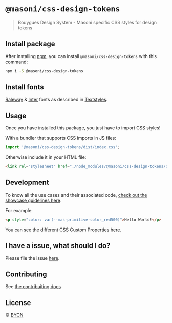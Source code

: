 # `@masoni/css-design-tokens`

> Bouygues Design System - Masoni specific CSS styles for design tokens

## Install package

After installing [npm](https://docs.npmjs.com/downloading-and-installing-node-js-and-npm), you can install `@masoni/css-design-tokens` with this command:

```sh
npm i -S @masoni/css-design-tokens
```

## Install fonts

[Raleway](https://fonts.google.com/specimen/Raleway) &
[Inter](https://fonts.google.com/specimen/Inter) fonts as described in [Textstyles](https://zeroheight.com/9b39bb2a0/p/32c8aa-textstyles/b/1922ad).

## Usage

Once you have installed this package, you just have to import CSS styles!

With a bundler that supports CSS imports in JS files:

```javascript
import '@masoni/css-design-tokens/dist/index.css';
```

Otherwise include it in your HTML file:

```html
<link rel="stylesheet" href="./node_modules/@masoni/css-design-tokens/dist/index.css" />
```

## Development

To know all the use cases and their associated code, [check out the showcase guidelines here](https://bouygues-construction.github.io/design-system-bycn/main/showcases-css).

For example:

```html
<p style="color: var(--mas-primitive-color_red500)">Hello World!</p>
```

You can see the different CSS Custom Properties [here](https://github.com/bouygues-construction/design-system-bycn/tree/dangkhoa/project-initialize/projects/css/src/design_tokens).

## I have a issue, what should I do?

Please file the issue [here](https://github.com/bouygues-construction/design-system-bycn/issues/new).

## Contributing

See [the contribuiting docs](https://github.com/bouygues-construction/design-system-bycn/blob/dangkhoa/project-initialize/CONTRIBUTING.md)

## License

© [BYCN](https://github.com/bouygues-construction)
